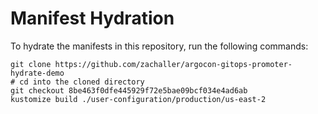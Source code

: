 # Manifest Hydration

To hydrate the manifests in this repository, run the following commands:

```shell
git clone https://github.com/zachaller/argocon-gitops-promoter-hydrate-demo
# cd into the cloned directory
git checkout 8be463f0dfe445929f72e5bae09bcf034e4ad6ab
kustomize build ./user-configuration/production/us-east-2
```
